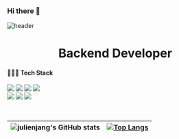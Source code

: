 ### Hi there 👋

<!--
**Julienjang/julienjang** is a ✨ _special_ ✨ repository because its `README.md` (this file) appears on your GitHub profile.

Here are some ideas to get you started:

- 🔭 I’m currently working on ...
- 🌱 I’m currently learning ...
- 👯 I’m looking to collaborate on ...
- 🤔 I’m looking for help with ...
- 💬 Ask me about ...
- 📫 How to reach me: ...
- 😄 Pronouns: ...
- ⚡ Fun fact: ...
-->


![header](https://capsule-render.vercel.app/api?type=waving&text=)
# <div align=center> Backend Developer </div>

<h4>👩🏻‍💻 Tech Stack</h4>

<img src="https://img.shields.io/badge/Spring Boot-6DB33F?style=for-the-badge&logo=Spring Boot&logoColor=white"/> <img src="https://img.shields.io/badge/Spring-6DB33F?style=for-the-badge&logo=Spring&logoColor=white">
<img src="https://img.shields.io/badge/Java-007396?style=for-the-badge&logo=Java&logoColor=white"/></a> 
<img src="https://img.shields.io/badge/Javascript-F7DF1E?style=for-the-badge&logo=Javascript&logoColor=white"/> <br/>
<img src="https://img.shields.io/badge/MySQL-4479A1?style=for-the-badge&logo=MySQL&logoColor=white"/></a>
<img src="https://img.shields.io/badge/aws-333664?style=for-the-badge&logo=amazon-aws&logoColor=white"/></a>
<img src="https://img.shields.io/badge/Docker-016bc0?style=for-the-badge&logo=docker&logoColor=white"/></a>

<br/>
	
| ![julienjang's GitHub stats](https://github-readme-stats.vercel.app/api?username=julienjang&show_icons=true&title_color=000000&text_color=939393&icon_color=9796f0&hide_border=true&bg_color=00000000) | [![Top Langs](https://github-readme-stats.vercel.app/api/top-langs/?username=julienjang&layout=compact&hide_border=true&title_color=000000&text_color=939393&bg_color=00000000)](https://github.com/julienjang/) |
| ------------- | ------------- |
